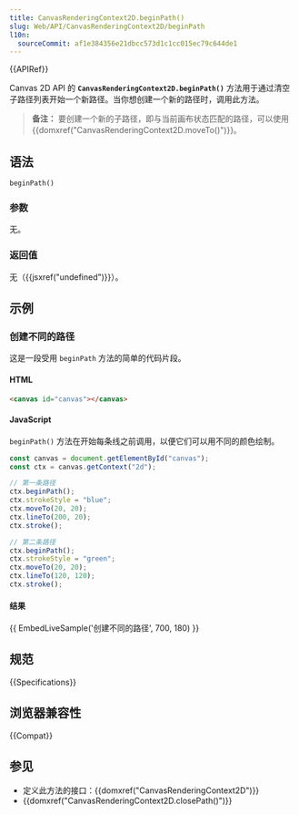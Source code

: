 ```yaml
---
title: CanvasRenderingContext2D.beginPath()
slug: Web/API/CanvasRenderingContext2D/beginPath
l10n:
  sourceCommit: af1e384356e21dbcc573d1c1cc015ec79c644de1
---
```


{{APIRef}}

Canvas 2D API 的 **`CanvasRenderingContext2D.beginPath()`** 方法用于通过清空子路径列表开始一个新路径。当你想创建一个新的路径时，调用此方法。

> **备注：** 要创建一个新的子路径，即与当前画布状态匹配的路径，可以使用 {{domxref("CanvasRenderingContext2D.moveTo()")}}。

## 语法

```js-nolint
beginPath()
```

### 参数

无。

### 返回值

无（{{jsxref("undefined")}}）。

## 示例

### 创建不同的路径

这是一段受用 `beginPath` 方法的简单的代码片段。

#### HTML

```html
<canvas id="canvas"></canvas>
```

#### JavaScript

`beginPath()` 方法在开始每条线之前调用，以便它们可以用不同的颜色绘制。

```js
const canvas = document.getElementById("canvas");
const ctx = canvas.getContext("2d");

// 第一条路径
ctx.beginPath();
ctx.strokeStyle = "blue";
ctx.moveTo(20, 20);
ctx.lineTo(200, 20);
ctx.stroke();

// 第二条路径
ctx.beginPath();
ctx.strokeStyle = "green";
ctx.moveTo(20, 20);
ctx.lineTo(120, 120);
ctx.stroke();
```

#### 结果

{{ EmbedLiveSample('创建不同的路径', 700, 180) }}

## 规范

{{Specifications}}

## 浏览器兼容性

{{Compat}}

## 参见

- 定义此方法的接口：{{domxref("CanvasRenderingContext2D")}}
- {{domxref("CanvasRenderingContext2D.closePath()")}}
